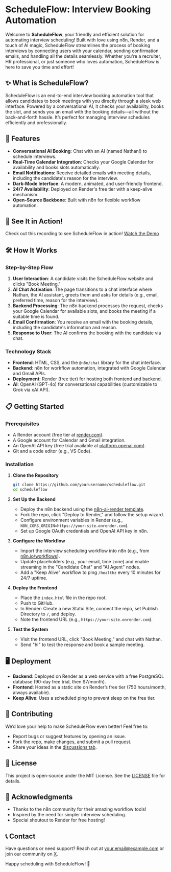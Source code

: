 # ScheduleFlow: Interview Booking Automation


Welcome to **ScheduleFlow**, your friendly and efficient solution for automating interview scheduling! Built with love using n8n, Render, and a touch of AI magic, ScheduleFlow streamlines the process of booking interviews by connecting users with your calendar, sending confirmation emails, and handling all the details seamlessly. Whether you're a recruiter, HR professional, or just someone who loves automation, ScheduleFlow is here to save you time and effort!

## ✨ What is ScheduleFlow?

ScheduleFlow is an end-to-end interview booking automation tool that allows candidates to book meetings with you directly through a sleek web interface. Powered by a conversational AI, it checks your availability, books the slot, and sends you an email with the booking details—all without the back-and-forth hassle. It’s perfect for managing interview schedules efficiently and professionally.

## 🚀 Features

- **Conversational AI Booking**: Chat with an AI (named Nathan!) to schedule interviews.
- **Real-Time Calendar Integration**: Checks your Google Calendar for availability and books slots automatically.
- **Email Notifications**: Receive detailed emails with meeting details, including the candidate's reason for the interview.
- **Dark-Mode Interface**: A modern, animated, and user-friendly frontend.
- **24/7 Availability**: Deployed on Render's free tier with a keep-alive mechanism.
- **Open-Source Backbone**: Built with n8n for flexible workflow automation.

## 🎥 See It in Action!

Check out this recording to see ScheduleFlow in action! [Watch the Demo](asset/video.mp4) <!-- Replace with your recording URL, e.g., YouTube or Google Drive link -->

## 🛠 How It Works

### Step-by-Step Flow
1. **User Interaction**: A candidate visits the ScheduleFlow website and clicks "Book Meeting."
2. **AI Chat Activation**: The page transitions to a chat interface where Nathan, the AI assistant, greets them and asks for details (e.g., email, preferred time, reason for the interview).
3. **Backend Processing**: The n8n backend processes the request, checks your Google Calendar for available slots, and books the meeting if a suitable time is found.
4. **Email Confirmation**: You receive an email with the booking details, including the candidate's information and reason.
5. **Response to User**: The AI confirms the booking with the candidate via chat.

### Technology Stack
- **Frontend**: HTML, CSS, and the `@n8n/chat` library for the chat interface.
- **Backend**: n8n for workflow automation, integrated with Google Calendar and Gmail APIs.
- **Deployment**: Render (free tier) for hosting both frontend and backend.
- **AI**: OpenAI (GPT-4o) for conversational capabilities (customizable to Grok via xAI API).

## 📋 Getting Started

### Prerequisites
- A Render account (free tier at [render.com](https://render.com)).
- A Google account for Calendar and Gmail integration.
- An OpenAI API key (free trial available at [platform.openai.com](https://platform.openai.com)).
- Git and a code editor (e.g., VS Code).

### Installation

1. **Clone the Repository**
   ```bash
   git clone https://github.com/yourusername/scheduleflow.git
   cd scheduleflow
   ```

2. **Set Up the Backend**
   - Deploy the n8n backend using the [n8n-ai-render template](https://github.com/piloterr/n8n-ai-render).
   - Fork the repo, click "Deploy to Render," and follow the setup wizard.
   - Configure environment variables in Render (e.g., `N8N_CORS_ORIGIN=https://your-site.onrender.com`).
   - Set up Google OAuth credentials and OpenAI API key in n8n.

3. **Configure the Workflow**
   - Import the interview scheduling workflow into n8n (e.g., from [n8n.io/workflows](https://n8n.io/workflows/3363-automated-interview-scheduling-with-gpt-4o-and-google-calendar-chat-bot/)).
   - Update placeholders (e.g., your email, time zone) and enable streaming in the "Candidate Chat" and "AI Agent" nodes.
   - Add a "Keep Alive" workflow to ping `/healthz` every 10 minutes for 24/7 uptime.

4. **Deploy the Frontend**
   - Place the `index.html` file in the repo root.
   - Push to GitHub.
   - In Render: Create a new Static Site, connect the repo, set Publish Directory to `/`, and deploy.
   - Note the frontend URL (e.g., `https://your-site.onrender.com`).

5. **Test the System**
   - Visit the frontend URL, click "Book Meeting," and chat with Nathan.
   - Send "hi" to test the response and book a sample meeting.

## 🖥 Deployment

- **Backend**: Deployed on Render as a web service with a free PostgreSQL database (90-day free trial, then $7/month).
- **Frontend**: Hosted as a static site on Render’s free tier (750 hours/month, always available).
- **Keep Alive**: Uses a scheduled ping to prevent sleep on the free tier.

## 🤝 Contributing

We’d love your help to make ScheduleFlow even better! Feel free to:
- Report bugs or suggest features by opening an issue.
- Fork the repo, make changes, and submit a pull request.
- Share your ideas in the [discussions tab](https://github.com/yourusername/scheduleflow/discussions).

## 📜 License

This project is open-source under the MIT License. See the [LICENSE](LICENSE) file for details.

## 🙌 Acknowledgments

- Thanks to the n8n community for their amazing workflow tools!
- Inspired by the need for simpler interview scheduling.
- Special shoutout to Render for free hosting!

## 📞 Contact

Have questions or need support? Reach out at [your.email@example.com](mailto:your.email@example.com) or join our community on [X](https://x.com).

Happy scheduling with ScheduleFlow! 🚀
```
